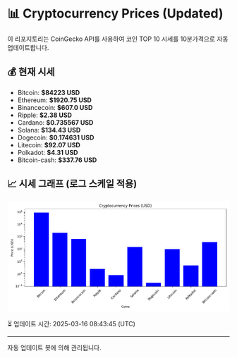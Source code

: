 
# 📊 Cryptocurrency Prices (Updated)

이 리포지토리는 CoinGecko API를 사용하여 코인 TOP 10 시세를 10분가격으로 자동 업데이트합니다.

## 💰 현재 시세
- Bitcoin: **$84223 USD**
- Ethereum: **$1920.75 USD**
- Binancecoin: **$607.0 USD**
- Ripple: **$2.38 USD**
- Cardano: **$0.735567 USD**
- Solana: **$134.43 USD**
- Dogecoin: **$0.174631 USD**
- Litecoin: **$92.07 USD**
- Polkadot: **$4.31 USD**
- Bitcoin-cash: **$337.76 USD**

## 📈 시세 그래프 (로그 스케일 적용)
![Crypto Prices](crypto_prices.png)

⏳ 업데이트 시간: 2025-03-16 08:43:45 (UTC)

---
자동 업데이트 봇에 의해 관리됩니다.
